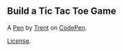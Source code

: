 Build a Tic Tac Toe Game
------------------------


A [Pen](https://codepen.io/ttorkar/pen/NvLjQL) by [Trent](https://codepen.io/ttorkar) on [CodePen](https://codepen.io).

[License](https://codepen.io/ttorkar/pen/NvLjQL/license).
